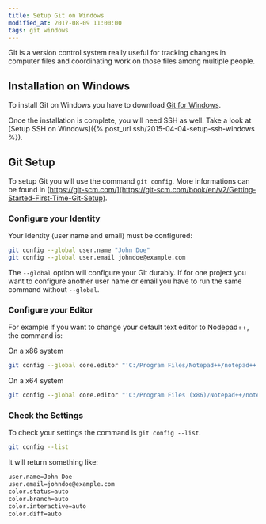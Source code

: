 ```yaml
---
title: Setup Git on Windows
modified_at: 2017-08-09 11:00:00
tags: git windows
---
```


Git is a version control system really useful for tracking changes in computer files and coordinating work on those files among multiple people.

## Installation on Windows

To install Git on Windows you have to download [Git for Windows](https://git-for-windows.github.io/).

Once the installation is complete, you will need SSH as well. Take a look at [Setup SSH on Windows]({% post_url ssh/2015-04-04-setup-ssh-windows %}).

## Git Setup

To setup Git you will use the command `git config`. More informations can be found in [https://git-scm.com/](https://git-scm.com/book/en/v2/Getting-Started-First-Time-Git-Setup).

### Configure your Identity

Your identity (user name and email) must be configured:

```bash
git config --global user.name "John Doe"
git config --global user.email johndoe@example.com
```

The `--global` option will configure your Git durably. If for one project you want to configure another user name or email you have to run the same command without `--global`.

### Configure your Editor

For example if you want to change your default text editor to Nodepad++, the command is:

On a x86 system

```bash
git config --global core.editor "'C:/Program Files/Notepad++/notepad++.exe' -multiInst -nosession"
```

On a x64 system

```bash
git config --global core.editor "'C:/Program Files (x86)/Notepad++/notepad++.exe' -multiInst -nosession"
```

### Check the Settings

To check your settings the command is `git config --list`.


```bash
git config --list
```

It will return something like:

```bash
user.name=John Doe
user.email=johndoe@example.com
color.status=auto
color.branch=auto
color.interactive=auto
color.diff=auto
```
